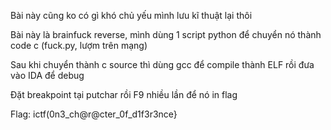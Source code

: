 Bài này cũng ko có gì khó chủ yếu mình lưu kĩ thuật lại thôi

Bài này là brainfuck reverse, mình dùng 1 script python để chuyển nó thành code c (fuck.py, lượm trên mạng)

Sau khi chuyển thành c source thì dùng gcc để compile thành ELF rồi đưa vào IDA để debug

Đặt breakpoint tại putchar rồi F9 nhiều lần để nó in flag 

Flag: ictf(0n3_ch@r@cter_0f_d1f3r3nce}
